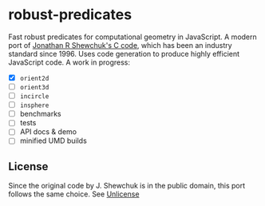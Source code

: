 # robust-predicates

Fast robust predicates for computational geometry in JavaScript. A modern port of [Jonathan R Shewchuk's C code](https://www.cs.cmu.edu/~quake/robust.html), which has been an industry standard since 1996. Uses code generation to produce highly efficient JavaScript code. A work in progress:

- [x] `orient2d`
- [ ] `orient3d`
- [ ] `incircle`
- [ ] `insphere`
- [ ] benchmarks
- [ ] tests
- [ ] API docs & demo
- [ ] minified UMD builds

## License

Since the original code by J. Shewchuk is in the public domain, this port follows the same choice. See [Unlicense](https://unlicense.org)
